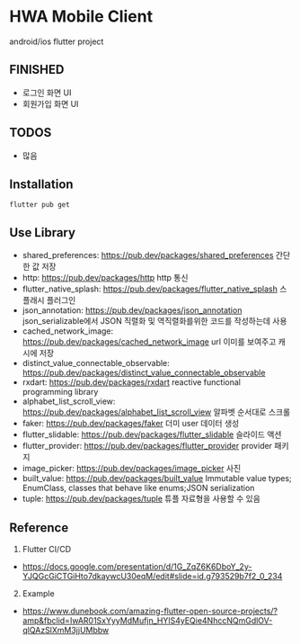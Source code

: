 # HWA Mobile Client
android/ios flutter project

## FINISHED
* 로그인 화면 UI 
* 회원가입 화면 UI

## TODOS
* 많음 

## Installation
```
flutter pub get 
```

## Use Library 
* shared_preferences: https://pub.dev/packages/shared_preferences 간단한 값 저장
* http: https://pub.dev/packages/http http 통신
* flutter_native_splash: https://pub.dev/packages/flutter_native_splash 스플래시 플러그인
* json_annotation: https://pub.dev/packages/json_annotation json_serializable에서 JSON 직렬화 및 역직렬화를위한 코드를 작성하는데 사용
* cached_network_image: https://pub.dev/packages/cached_network_image url 이미를 보여주고 캐시에 저장 
* distinct_value_connectable_observable: https://pub.dev/packages/distinct_value_connectable_observable
* rxdart: https://pub.dev/packages/rxdart reactive functional programming library
* alphabet_list_scroll_view: https://pub.dev/packages/alphabet_list_scroll_view 알파벳 순서대로 스크롤
* faker: https://pub.dev/packages/faker 더미 user 데이터 생성
* flutter_slidable: https://pub.dev/packages/flutter_slidable 슬라이드 액션
* flutter_provider: https://pub.dev/packages/flutter_provider provider 패키지
* image_picker: https://pub.dev/packages/image_picker 사진 
* built_value: https://pub.dev/packages/built_value Immutable value types; EnumClass, classes that behave like enums;JSON serialization 
* tuple: https://pub.dev/packages/tuple 튜플 자료형을 사용할 수 있음


## Reference
1. Flutter CI/CD
 - https://docs.google.com/presentation/d/1G_ZqZ6K6DboY_2y-YJQGcGiCTGiHto7dkaywcU30eqM/edit#slide=id.g793529b7f2_0_234

2. Example
 - https://www.dunebook.com/amazing-flutter-open-source-projects/?amp&fbclid=IwAR01SxYyyMdMufjn_HYlS4yEQie4NhccNQmGdlOV-qlQAzSlXmM3jjUMbbw

